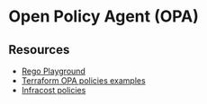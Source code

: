 # Open Policy Agent (OPA)

## Resources

- [Rego Playground](https://play.openpolicyagent.org/)
- [Terraform OPA policies examples](https://github.com/Scalr/sample-tf-opa-policies/)
- [Infracost policies](https://www.infracost.io/docs/integrations/open_policy_agent/)
